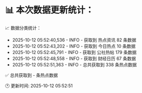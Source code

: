 📊 本次数据更新统计：
==========================

📈 数据分类统计：
- 2025-10-12 05:52:40,536 - INFO - 获取到 热点资讯 82 条数据
- 2025-10-12 05:52:43,202 - INFO - 获取到 今日热点 10 条数据
- 2025-10-12 05:52:45,791 - INFO - 获取到 公社热帖 179 条数据
- 2025-10-12 05:52:48,558 - INFO - 获取到 财经日历 67 条数据
- 2025-10-12 05:52:51,363 - INFO - 总共获取到 338 条热点数据

✅ 总共获取到 - 条热点数据

🕐 更新时间: 2025-10-12 05:52:51

